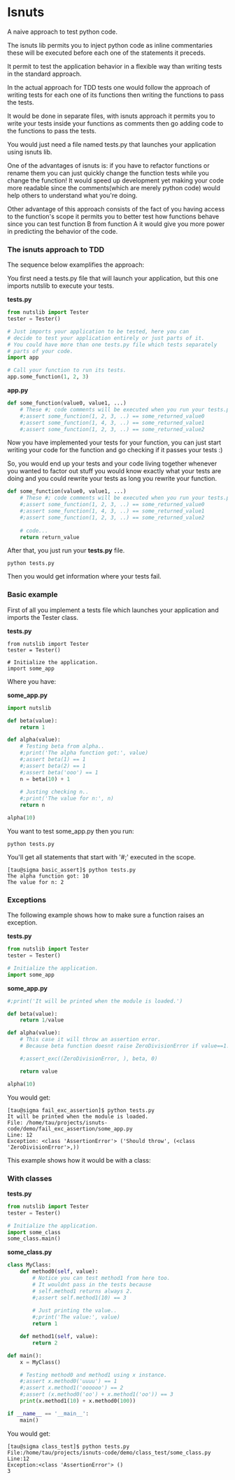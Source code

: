 # Isnuts

A naive approach to test python code.

The isnuts lib permits you to inject python code as inline commentaries these
will be executed before each one of the statements it preceds.

It permit to test the application behavior in a flexible way
than writing tests in the standard approach.

In the actual approach for TDD tests one would follow the approach of writing tests
for each one of its functions then writing the functions to pass the tests. 

It would be done in separate files, with isnuts approach it permits you to write your tests
inside your functions as comments then go adding code to the functions to pass the tests.

You would just need a file named tests.py that launches your
application using isnuts lib.

One of the advantages of isnuts is: if you have to refactor functions or rename them you can just 
quickly change the function tests while you change the function! It would speed up development
yet making your code more readable since the comments(which are merely python code) would help others
to understand what you're doing.

Other advantage of this approach consists of the fact of you having access to the function's scope
it permits you to better test how functions behave since you can test function B from function A
it would give you more power in predicting the behavior of the code.

### The isnuts approach to TDD

The sequence below examplifies the approach:

You first need a tests.py file that will launch your application, but this one imports nutslib
to execute your tests.

**tests.py**

~~~python
from nutslib import Tester
tester = Tester()

# Just imports your application to be tested, here you can
# decide to test your application entirely or just parts of it.
# You could have more than one tests.py file which tests separately
# parts of your code.
import app

# Call your function to run its tests.
app.some_function(1, 2, 3)
~~~

**app.py**

~~~python
def some_function(value0, value1, ...)
    # These #; code comments will be executed when you run your tests.py file..
    #;assert some_function(1, 2, 3, ..) == some_returned_value0
    #;assert some_function(1, 4, 3, ..) == some_returned_value1
    #;assert some_function(1, 2, 3, ..) == some_returned_value2

~~~

Now you have implemented your tests for your function, you can just
start writing your code for the function and go checking if it passes your tests :)

So, you would end up your tests and your code living together
whenever you wanted to factor out stuff you would know exactly
what your tests are doing and you could rewrite your tests as long you 
rewrite your function.

~~~python
def some_function(value0, value1, ...)
    # These #; code comments will be executed when you run your tests.py file..
    #;assert some_function(1, 2, 3, ..) == some_returned_value0
    #;assert some_function(1, 4, 3, ..) == some_returned_value1
    #;assert some_function(1, 2, 3, ..) == some_returned_value2
    
    # code...
    return return_value
~~~

After that, you just run your **tests.py** file.

~~~
python tests.py
~~~

Then you would get information where your tests fail.

### Basic example

First of all you implement a tests file which launches your application and imports
the Tester class.

**tests.py**

~~~
from nutslib import Tester
tester = Tester()

# Initialize the application.
import some_app

~~~


Where you have:

**some_app.py**

~~~python
import nutslib

def beta(value):
    return 1

def alpha(value):
    # Testing beta from alpha..
    #;print('The alpha function got:', value)
    #;assert beta(1) == 1
    #;assert beta(2) == 1
    #;assert beta('ooo') == 1
    n = beta(10) + 1
    
    # Justing checking n..
    #;print('The value for n:', n)
    return n

alpha(10)


~~~

You want to test some_app.py then you run:

~~~
python tests.py
~~~

You'll get all statements that start with '#;' executed in the scope.

~~~
[tau@sigma basic_assert]$ python tests.py 
The alpha function got: 10
The value for n: 2

~~~

### Exceptions

The following example shows how to make sure a function
raises an exception.

**tests.py**

~~~python
from nutslib import Tester
tester = Tester()

# Initialize the application.
import some_app
~~~

**some_app.py**

~~~python
#;print('It will be printed when the module is loaded.')

def beta(value):
    return 1/value

def alpha(value):
    # This case it will throw an assertion error.
    # Because beta function doesnt raise ZeroDivisionError if value==1.

    #;assert_exc((ZeroDivisionError, ), beta, 0)

    return value 

alpha(10)

~~~

You would get:


~~~
[tau@sigma fail_exc_assertion]$ python tests.py 
It will be printed when the module is loaded.
File: /home/tau/projects/isnuts-code/demo/fail_exc_assertion/some_app.py
Line: 12
Exception: <class 'AssertionError'> ('Should throw', (<class 'ZeroDivisionError'>,))

~~~


This example shows how it would be with a class:

### With classes

**tests.py**

~~~python
from nutslib import Tester
tester = Tester()

# Initialize the application.
import some_class
some_class.main()
~~~

**some_class.py**

~~~python
class MyClass:
    def method0(self, value):
        # Notice you can test method1 from here too.
        # It wouldnt pass in the tests because
        # self.method1 returns always 2.
        #;assert self.method1(10) == 3
        
        # Just printing the value..
        #;print('The value:', value)
        return 1

    def method1(self, value):
        return 2

def main():
    x = MyClass()

    # Testing method0 and method1 using x instance.
    #;assert x.method0('uuuu') == 1
    #;assert x.method1('oooooo') == 2
    #;assert (x.method0('oo') + x.method1('oo')) == 3
    print(x.method1(10) + x.method0(100))

if __name__ == '__main__':
    main()

~~~

You would get:

~~~
[tau@sigma class_test]$ python tests.py 
File:/home/tau/projects/isnuts-code/demo/class_test/some_class.py
Line:12
Exception:<class 'AssertionError'> ()
3

~~~




